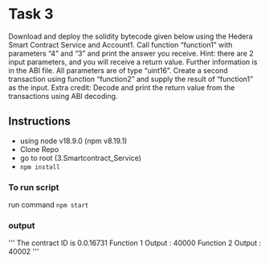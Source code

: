 # Task 3
Download and deploy the solidity bytecode given below using the
Hedera Smart Contract Service and Account1. Call function
“function1” with parameters “4” and “3” and print the answer you
receive. Hint: there are 2 input parameters, and you will receive a
return value. Further information is in the ABI file. All parameters
are of type “uint16”.
Create a second transaction using function “function2” and supply
the result of “function1” as the input.
Extra credit: Decode and print the return value from the
transactions using ABI decoding.

## Instructions
- using node v18.9.0 (npm v8.19.1)
- Clone Repo
- go to root (3.Smartcontract_Service)
- `npm install`

### To run script
run command  `npm start`

### output
'''
The contract ID is 0.0.16731
Function 1 Output : 40000
Function 2 Output : 40002
'''

